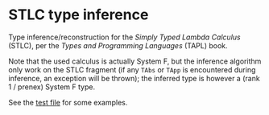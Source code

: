 # STLC type inference

Type inference/reconstruction for the _Simply Typed Lambda Calculus_ (STLC), per
the _Types and Programming Languages_ (TAPL) book.

Note that the used calculus is actually System F, but the inference algorithm
only work on the STLC fragment (if any `TAbs` or `TApp` is encountered during
inference, an exception will be thrown); the inferred type is however a (rank 1
/ prenex) System F type.

See the [test file](test/Type.hs) for some examples.